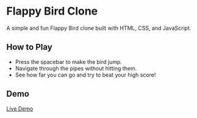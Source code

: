 # Flappy Bird Clone

A simple and fun Flappy Bird clone built with HTML, CSS, and JavaScript.

## How to Play

- Press the spacebar to make the bird jump.
- Navigate through the pipes without hitting them.
- See how far you can go and try to beat your high score!

## Demo

[Live Demo](#) <!-- Add a link to your live demo if available -->


